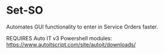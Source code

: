 # Set-SO
Automates GUI functionality to enter in Service Orders faster.

REQUIRES Auto IT v3 Powershell modules: https://www.autoitscript.com/site/autoit/downloads/ 
